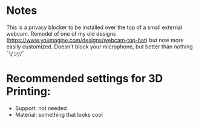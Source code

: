 # Notes
This is a privacy blocker to be installed over the top of a small external webcam. Remodel of one of my old designs (https://www.youmagine.com/designs/webcam-top-hat) but now more easily customized. Doesn't block your microphone, but better than nothing ¯\\_(ツ)_/¯

# Recommended settings for 3D Printing:
- Support: not needed
- Material: something that looks cool
